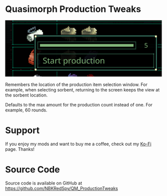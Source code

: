 # Quasimorph Production Tweaks
![thumbnail icon](media/thumbnail.png)

Remembers the location of the production item selection window.  For example, when selecting sorbent, returning to the screen keeps the view at the sorbent location.

Defaults to the max amount for the production count instead of one.  For example, 60 rounds.

# Support
If you enjoy my mods and want to buy me a coffee, check out my [Ko-Fi](https://ko-fi.com/nbkredspy71915) page.
Thanks!

# Source Code
Source code is available on GitHub at https://github.com/NBKRedSpy/QM_ProductionTweaks
